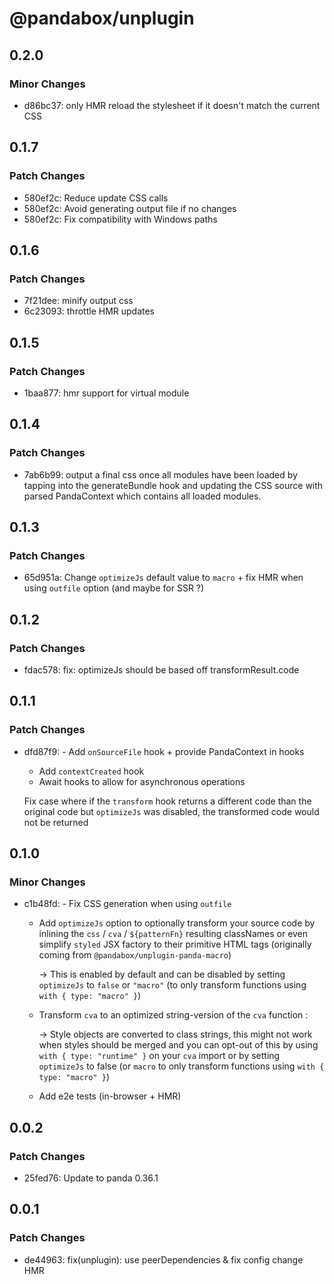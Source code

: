 # @pandabox/unplugin

## 0.2.0

### Minor Changes

- d86bc37: only HMR reload the stylesheet if it doesn't match the current CSS

## 0.1.7

### Patch Changes

- 580ef2c: Reduce update CSS calls
- 580ef2c: Avoid generating output file if no changes
- 580ef2c: Fix compatibility with Windows paths

## 0.1.6

### Patch Changes

- 7f21dee: minify output css
- 6c23093: throttle HMR updates

## 0.1.5

### Patch Changes

- 1baa877: hmr support for virtual module

## 0.1.4

### Patch Changes

- 7ab6b99: output a final css once all modules have been loaded by tapping into the generateBundle hook and updating the CSS source
  with parsed PandaContext which contains all loaded modules.

## 0.1.3

### Patch Changes

- 65d951a: Change `optimizeJs` default value to `macro` + fix HMR when using `outfile` option (and maybe for SSR ?)

## 0.1.2

### Patch Changes

- fdac578: fix: optimizeJs should be based off transformResult.code

## 0.1.1

### Patch Changes

- dfd87f9: - Add `onSourceFile` hook + provide PandaContext in hooks

  - Add `contextCreated` hook
  - Await hooks to allow for asynchronous operations

  Fix case where if the `transform` hook returns a different code than the original code but `optimizeJs` was disabled,
  the transformed code would not be returned

## 0.1.0

### Minor Changes

- c1b48fd: - Fix CSS generation when using `outfile`

  - Add `optimizeJs` option to optionally transform your source code by inlining the `css` / `cva` / `${patternFn}`
    resulting classNames or even simplify `styled` JSX factory to their primitive HTML tags (originally coming from
    `@pandabox/unplugin-panda-macro`)

    -> This is enabled by default and can be disabled by setting `optimizeJs` to `false` or `"macro"` (to only transform
    functions using `with { type: "macro" }`)

  - Transform `cva` to an optimized string-version of the `cva` function :

    -> Style objects are converted to class strings, this might not work when styles should be merged and you can opt-out
    of this by using `with { type: "runtime" }` on your `cva` import or by setting `optimizeJs` to false (or `macro` to
    only transform functions using `with { type: "macro" }`)

  - Add e2e tests (in-browser + HMR)

## 0.0.2

### Patch Changes

- 25fed76: Update to panda 0.36.1

## 0.0.1

### Patch Changes

- de44963: fix(unplugin): use peerDependencies & fix config change HMR
